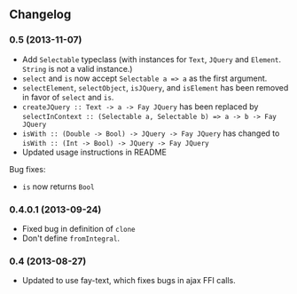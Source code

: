 ## Changelog

### 0.5 (2013-11-07)

* Add `Selectable` typeclass (with instances for `Text`, `JQuery` and `Element`. `String` is not a valid instance.)
* `select` and `is` now accept `Selectable a => a` as the first argument.
* `selectElement`, `selectObject`, `isJQuery`, and `isElement` has been removed in favor of `select` and `is`.
* `createJQuery :: Text -> a -> Fay JQuery` has been replaced by `selectInContext :: (Selectable a, Selectable b) => a -> b -> Fay JQuery`
* `isWith :: (Double -> Bool) -> JQuery -> Fay JQuery` has changed to `isWith :: (Int -> Bool) -> JQuery -> Fay JQuery`
* Updated usage instructions in README

Bug fixes:
* `is` now returns `Bool`

### 0.4.0.1 (2013-09-24)

* Fixed bug in definition of `clone`
* Don't define `fromIntegral`.

### 0.4 (2013-08-27)

* Updated to use fay-text, which fixes bugs in ajax FFI calls.
